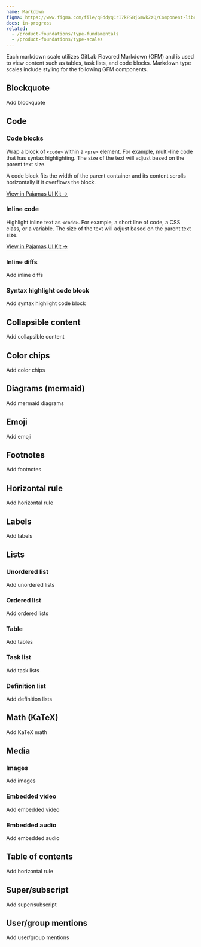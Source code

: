 ```yaml
---
name: Markdown
figma: https://www.figma.com/file/qEddyqCrI7kPSBjGmwkZzQ/Component-library?node-id=19965%3A0
docs: in-progress
related:
  - /product-foundations/type-fundamentals
  - /product-foundations/type-scales
---
```


Each markdown scale utilizes GitLab Flavored Markdown (GFM) and is used to view content such as tables, task lists, and code blocks. Markdown type scales include styling for the following GFM components.

## Blockquote

<todo>Add blockquote</todo>

## Code

### Code blocks

Wrap a block of `<code>` within a `<pre>` element. For example, multi-line code that has syntax highlighting. The size of the text will adjust based on the parent text size.

A code block fits the width of the parent container and its content scrolls horizontally if it overflows the block.

[View in Pajamas UI Kit →](https://www.figma.com/file/qEddyqCrI7kPSBjGmwkZzQ/Component-library?node-id=19965%3A13)

### Inline code

Highlight inline text as `<code>`. For example, a short line of code, a CSS class, or a variable. The size of the text will adjust based on the parent text size.

[View in Pajamas UI Kit →](https://www.figma.com/file/qEddyqCrI7kPSBjGmwkZzQ/Component-library?node-id=29627%3A56)

### Inline diffs

<todo>Add inline diffs</todo>

### Syntax highlight code block

<todo>Add syntax highlight code block</todo>

## Collapsible content

<todo>Add collapsible content</todo>

## Color chips

<todo>Add color chips</todo>

## Diagrams (mermaid)

<todo>Add mermaid diagrams</todo>

## Emoji

<todo>Add emoji</todo>

## Footnotes

<todo>Add footnotes</todo>

## Horizontal rule

<todo>Add horizontal rule</todo>

## Labels

<todo>Add labels</todo>

## Lists

### Unordered list

<todo>Add unordered lists</todo>

### Ordered list

<todo>Add ordered lists</todo>

### Table

<todo>Add tables</todo>

### Task list

<todo>Add task lists</todo>

### Definition list

<todo>Add definition lists</todo>

## Math (KaTeX)

<todo>Add KaTeX math</todo>

## Media

### Images

<todo>Add images</todo>

### Embedded video

<todo>Add embedded video</todo>

### Embedded audio

<todo>Add embedded audio</todo>

## Table of contents

<todo>Add horizontal rule</todo>

## Super/subscript

<todo>Add super/subscript</todo>

## User/group mentions

<todo>Add user/group mentions</todo>
